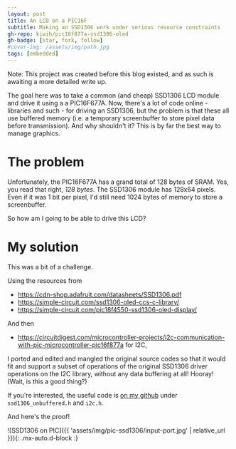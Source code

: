 ```yaml
---
layout: post
title: An LCD on a PIC16F
subtitle: Making an SSD1306 work under serious resource constraints
gh-repo: kiwih/pic16f877a-ssd1306-oled
gh-badge: [star, fork, follow]
#cover-img: /assets/img/path.jpg
tags: [embedded]
---
```


Note: This project was created before this blog existed, and as such is awaiting a more detailed write up.

The goal here was to take a common (and cheap) SSD1306 LCD module and drive it using a a PIC16F677A. 
Now, there's a lot of code online - libraries and such - for driving an SSD1306, but the problem is that these all use buffered memory (i.e. a temporary screenbuffer to store pixel data before transmission).
And why shouldn't it? This is by far the best way to manage graphics.

# The problem

Unfortunately, the PIC16F677A has a grand total of 128 bytes of SRAM. Yes, you read that right, _128 bytes_.
The SSD1306 module has 128x64 pixels. Even if it was 1 bit per pixel, I'd still need 1024 bytes of memory to store a screenbuffer.

So how am I going to be able to drive this LCD? 

# My solution

This was a bit of a challenge. 

Using the resources from 
* https://cdn-shop.adafruit.com/datasheets/SSD1306.pdf
* https://simple-circuit.com/ssd1306-oled-ccs-c-library/
* https://simple-circuit.com/pic18f4550-ssd1306-oled-display/

And then
* https://circuitdigest.com/microcontroller-projects/i2c-communication-with-pic-microcontroller-pic16f877a
for I2C,

I ported and edited and mangled the original source codes so that it would fit and support a subset of operations of the original SSD1306 driver operations on the I2C library, without any data buffering at all! Hooray!
(Wait, is this a good thing?)

If you're interested, the useful code is [on my github](https://github.com/kiwih/pic16f877a-ssd1306-oled) under `ssd1306_unbuffered.h` and `i2c.h`.

And here's the proof!

![SSD1306 on PIC]({{ 'assets/img/pic-ssd1306/input-port.jpg' | relative_url }}){: .mx-auto.d-block :}






